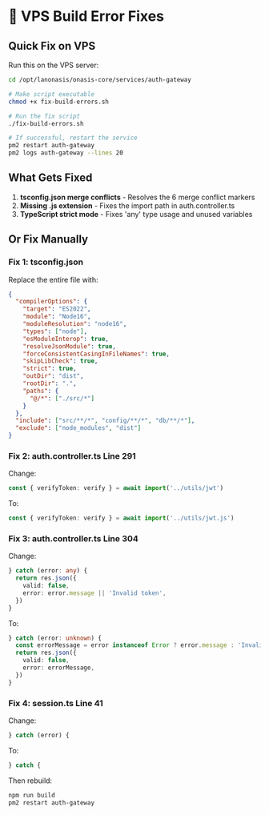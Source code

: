 # 🚨 VPS Build Error Fixes

## Quick Fix on VPS

Run this on the VPS server:

```bash
cd /opt/lanonasis/onasis-core/services/auth-gateway

# Make script executable
chmod +x fix-build-errors.sh

# Run the fix script
./fix-build-errors.sh

# If successful, restart the service
pm2 restart auth-gateway
pm2 logs auth-gateway --lines 20
```

## What Gets Fixed

1. **tsconfig.json merge conflicts** - Resolves the 6 merge conflict markers
2. **Missing .js extension** - Fixes the import path in auth.controller.ts
3. **TypeScript strict mode** - Fixes 'any' type usage and unused variables

## Or Fix Manually

### Fix 1: tsconfig.json

Replace the entire file with:

```json
{
  "compilerOptions": {
    "target": "ES2022",
    "module": "Node16",
    "moduleResolution": "node16",
    "types": ["node"],
    "esModuleInterop": true,
    "resolveJsonModule": true,
    "forceConsistentCasingInFileNames": true,
    "skipLibCheck": true,
    "strict": true,
    "outDir": "dist",
    "rootDir": ".",
    "paths": {
      "@/*": ["./src/*"]
    }
  },
  "include": ["src/**/*", "config/**/*", "db/**/*"],
  "exclude": ["node_modules", "dist"]
}
```

### Fix 2: auth.controller.ts Line 291

Change:
```typescript
const { verifyToken: verify } = await import('../utils/jwt')
```

To:
```typescript
const { verifyToken: verify } = await import('../utils/jwt.js')
```

### Fix 3: auth.controller.ts Line 304

Change:
```typescript
} catch (error: any) {
  return res.json({
    valid: false,
    error: error.message || 'Invalid token',
  })
}
```

To:
```typescript
} catch (error: unknown) {
  const errorMessage = error instanceof Error ? error.message : 'Invalid token'
  return res.json({
    valid: false,
    error: errorMessage,
  })
}
```

### Fix 4: session.ts Line 41

Change:
```typescript
} catch (error) {
```

To:
```typescript
} catch {
```

Then rebuild:
```bash
npm run build
pm2 restart auth-gateway
```
